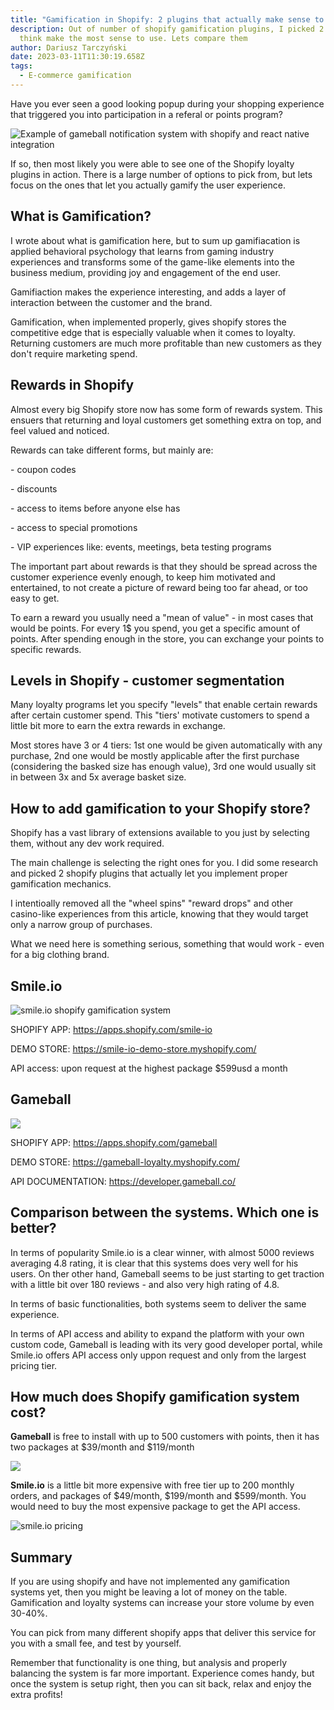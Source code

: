 ```yaml
---
title: "Gamification in Shopify: 2 plugins that actually make sense to use"
description: Out of number of shopify gamification plugins, I picked 2 that I
  think make the most sense to use. Lets compare them
author: Dariusz Tarczyński
date: 2023-03-11T11:30:19.658Z
tags:
  - E-commerce gamification
---
```

H﻿ave you ever seen a good looking popup during your shopping experience that triggered you into participation in a referal or points program?

![Example of gameball notification system with shopify and react native integration](/static/img/gameball-notifications-shopify-gamifiaction.png)

I﻿f so, then most likely you were able to see one of the Shopify loyalty plugins in action. There is a large number of options to pick from, but lets focus on the ones that let you actually gamify the user experience.

## What is Gamification?

I﻿ wrote about what is gamification here, but to sum up gamifiacation is applied behavioral psychology that learns from gaming industry experiences and transforms some of the game-like elements into the business medium, providing joy and engagement of the end user. 

G﻿amifiaction makes the experience interesting, and adds a layer of interaction between the customer and the brand.

G﻿amification, when implemented properly, gives shopify stores the competitive edge that is especially valuable when it comes to loyalty. Returning customers are much more profitable than new customers as they don't require marketing spend.

## R﻿ewards in Shopify

A﻿lmost every big Shopify store now has some form of rewards system. This ensuers that returning and loyal customers get something extra on top, and feel valued and noticed.

R﻿ewards can take different forms, but mainly are:

\-﻿ coupon codes

\-﻿ discounts

\-﻿ access to items before anyone else has

\-﻿ access to special promotions

\-﻿ VIP experiences like: events, meetings, beta testing programs

T﻿he important part about rewards is that they should be spread across the customer experience evenly enough, to keep him motivated and entertained, to not create a picture of reward being too far ahead, or too easy to get.

T﻿o earn a reward you usually need a "mean of value" - in most cases that would be points. For every 1$ you spend, you get a specific amount of points. After spending enough in the store, you can exchange your points to specific rewards.

## L﻿evels in Shopify - customer segmentation

M﻿any loyalty programs let you specify "levels" that enable certain rewards after certain customer spend. This "tiers' motivate customers to spend a little bit more to earn the extra rewards in exchange.

M﻿ost stores have 3 or 4 tiers: 1st one would be given automatically with any purchase, 2nd one would be mostly applicable after the first purchase (considering the basked size has enough value), 3rd one would usually sit in between 3x and 5x average basket size.

## H﻿ow to add gamification to your Shopify store?

S﻿hopify has a vast library of extensions available to you just by selecting them, without any dev work required.

T﻿he main challenge is selecting the right ones for you. I did some research and picked 2 shopify plugins that actually let you implement proper gamification mechanics.

I﻿ intentioally removed all the "wheel spins" "reward drops" and other casino-like experiences from this article, knowing that they would target only a narrow group of purchases. 

W﻿hat we need here is something serious, something that would work - even for a big clothing brand.

## S﻿mile.io

![smile.io shopify gamification system](/static/img/smileio-shopify-gamification-system.png)

SHOPIFY APP: <https://apps.shopify.com/smile-io>

DEMO STORE: <https://smile-io-demo-store.myshopify.com/>

API access: upon request at the highest package $599usd a month

## G﻿ameball

![](/static/img/gameball-shopify-gamification-syste.png)

SHOPIFY APP: <https://apps.shopify.com/gameball>

DEMO STORE: <https://gameball-loyalty.myshopify.com/>

API DOCUMENTATION: <https://developer.gameball.co/>

## C﻿omparison between the systems. Which one is better?

I﻿n terms of popularity Smile.io is a clear winner, with almost 5000 reviews averaging 4.8 rating, it is clear that this systems does very well for his users. On ther other hand, Gameball seems to be just starting to get traction with a little bit over 180 reviews - and also very high rating of 4.8.

I﻿n terms of basic functionalities, both systems seem to deliver the same experience.

I﻿n terms of API access and ability to expand the platform with your own custom code, Gameball is leading with its very good developer portal, while Smile.io offers API access only uppon request and only from the largest pricing tier.

## How much does Shopify gamification system cost?

**G﻿ameball** is free to install with up to 500 customers with points, then it has two packages at $39/month and $119/month

![](/static/img/gameball-shopify-gamification-pricing.png)

**S﻿mile.io** is a little bit more expensive with free tier up to 200 monthly orders, and packages of $49/month, $199/month and $599/month. You would need to buy the most expensive package to get the API access.

![smile.io pricing](/static/img/brave_wiye8m8osa.png)

## S﻿ummary

I﻿f you are using shopify and have not implemented any gamification systems yet, then you might be leaving a lot of money on the table. Gamification and loyalty systems can increase your store volume by even 30-40%.

You can pick from many different shopify apps that deliver this service for you with a small fee, and test by yourself.

R﻿emember that functionality is one thing, but analysis and properly balancing the system is far more important. Experience comes handy, but once the system is setup right, then you can sit back, relax and enjoy the extra profits!